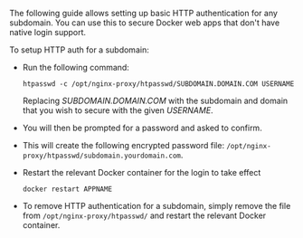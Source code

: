 The following guide allows setting up basic HTTP authentication for any subdomain. You can use this to secure Docker web apps that don't have native login support.

To setup HTTP auth for a subdomain: 

- Run the following command:

  ```
  htpasswd -c /opt/nginx-proxy/htpasswd/SUBDOMAIN.DOMAIN.COM USERNAME
  ```

  Replacing _SUBDOMAIN.DOMAIN.COM_ with the subdomain and domain that you wish to secure with the given _USERNAME_. 

- You will then be prompted for a password and asked to confirm.

- This will create the following encrypted password file: `/opt/nginx-proxy/htpasswd/subdomain.yourdomain.com`.

- Restart the relevant Docker container for the login to take effect

  ```
  docker restart APPNAME
  ```

- To remove HTTP authentication for a subdomain, simply remove the file from `/opt/nginx-proxy/htpasswd/` and restart the relevant Docker container.
